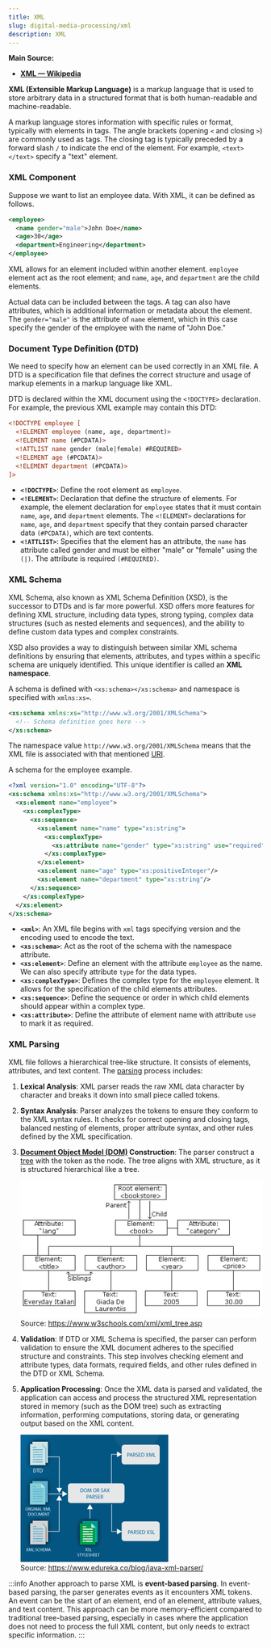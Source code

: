```yaml
---
title: XML
slug: digital-media-processing/xml
description: XML
---
```


**Main Source:**

- **[XML — Wikipedia](https://en.wikipedia.org/wiki/XML)**

**XML (Extensible Markup Language)** is a markup language that is used to store arbitrary data in a structured format that is both human-readable and machine-readable.

A markup language stores information with specific rules or format, typically with elements in tags. The angle brackets (opening `<` and closing `>`) are commonly used as tags. The closing tag is typically preceded by a forward slash `/` to indicate the end of the element. For example, `<text></text>` specify a "text" element.

### XML Component

Suppose we want to list an employee data. With XML, it can be defined as follows.

```xml
<employee>
  <name gender="male">John Doe</name>
  <age>30</age>
  <department>Engineering</department>
</employee>
```

XML allows for an element included within another element. `employee` element act as the root element; and `name`, `age`, and `department` are the child elements.

Actual data can be included between the tags. A tag can also have attributes, which is additional information or metadata about the element. The `gender="male"` is the attribute of `name` element, which in this case specify the gender of the employee with the name of "John Doe."

### Document Type Definition (DTD)

We need to specify how an element can be used correctly in an XML file. A DTD is a specification file that defines the correct structure and usage of markup elements in a markup language like XML.

DTD is declared within the XML document using the `<!DOCTYPE>` declaration. For example, the previous XML example may contain this DTD:

```xml
<!DOCTYPE employee [
  <!ELEMENT employee (name, age, department)>
  <!ELEMENT name (#PCDATA)>
  <!ATTLIST name gender (male|female) #REQUIRED>
  <!ELEMENT age (#PCDATA)>
  <!ELEMENT department (#PCDATA)>
]>
```

- **`<!DOCTYPE>`**: Define the root element as `employee`.
- **`<!ELEMENT>`**: Declaration that define the structure of elements. For example, the element declaration for `employee` states that it must contain `name`, `age`, and `department` elements. The `<!ELEMENT>` declarations for `name`, `age`, and `department` specify that they contain parsed character data `(#PCDATA)`, which are text contents.
- **`<!ATTLIST>`**: Specifies that the element has an attribute, the `name` has attribute called gender and must be either "male" or "female" using the `(|)`. The attribute is required `(#REQUIRED)`.

### XML Schema

XML Schema, also known as XML Schema Definition (XSD), is the successor to DTDs and is far more powerful. XSD offers more features for defining XML structure, including data types, strong typing, complex data structures (such as nested elements and sequences), and the ability to define custom data types and complex constraints.

XSD also provides a way to distinguish between similar XML schema definitions by ensuring that elements, attributes, and types within a specific schema are uniquely identified. This unique identifier is called an **XML namespace**.

A schema is defined with `<xs:schema></xs:schema>` and namespace is specified with `xmlns:xs=`.

```xml
<xs:schema xmlns:xs="http://www.w3.org/2001/XMLSchema">
  <!-- Schema definition goes here -->
</xs:schema>
```

The namespace value `http://www.w3.org/2001/XMLSchema` means that the XML file is associated with that mentioned [URI](/internet-and-web/web-url).

A schema for the employee example.

```xml
<?xml version="1.0" encoding="UTF-8"?>
<xs:schema xmlns:xs="http://www.w3.org/2001/XMLSchema">
  <xs:element name="employee">
    <xs:complexType>
      <xs:sequence>
        <xs:element name="name" type="xs:string">
          <xs:complexType>
            <xs:attribute name="gender" type="xs:string" use="required"/>
          </xs:complexType>
        </xs:element>
        <xs:element name="age" type="xs:positiveInteger"/>
        <xs:element name="department" type="xs:string"/>
      </xs:sequence>
    </xs:complexType>
  </xs:element>
</xs:schema>
```

- **`<xml>`**: An XML file begins with `xml` tags specifying version and the encoding used to encode the text.
- **`<xs:schema>`**: Act as the root of the schema with the namespace attribute.
- **`<xs:element>`**: Define an element with the attribute `employee` as the name. We can also specify attribute `type` for the data types.
- **`<xs:complexType>`**: Defines the complex type for the `employee` element. It allows for the specification of the child elements attributes.
- **`<xs:sequence>`**: Define the sequence or order in which child elements should appear within a complex type.
- **`<xs:attribute>`**: Define the attribute of element name with attribute `use` to mark it as required.

### XML Parsing

XML file follows a hierarchical tree-like structure. It consists of elements, attributes, and text content. The [parsing](/compilers-and-programming-languages/parsing) process includes:

1. **Lexical Analysis**: XML parser reads the raw XML data character by character and breaks it down into small piece called tokens.
2. **Syntax Analysis**: Parser analyzes the tokens to ensure they conform to the XML syntax rules. It checks for correct opening and closing tags, balanced nesting of elements, proper attribute syntax, and other rules defined by the XML specification.
3. **[Document Object Model (DOM)](/internet-and-web/html#html-dom) Construction**: The parser construct a [tree](/data-structures-and-algorithms/tree) with the token as the node. The tree aligns with XML structure, as it is structured hierarchical like a tree.

   ![Example of XML tree with the root element bookstore](./xml-tree.gif)  
   Source: https://www.w3schools.com/xml/xml_tree.asp

4. **Validation**: If DTD or XML Schema is specified, the parser can perform validation to ensure the XML document adheres to the specified structure and constraints. This step involves checking element and attribute types, data formats, required fields, and other rules defined in the DTD or XML Schema.
5. **Application Processing**: Once the XML data is parsed and validated, the application can access and process the structured XML representation stored in memory (such as the DOM tree) such as extracting information, performing computations, storing data, or generating output based on the XML content.

   ![Diagram of XML parsing](./xml-parsing.png)  
   Source: https://www.edureka.co/blog/java-xml-parser/

:::info
Another approach to parse XML is **event-based parsing**. In event-based parsing, the parser generates events as it encounters XML tokens. An event can be the start of an element, end of an element, attribute values, and text content. This approach can be more memory-efficient compared to traditional tree-based parsing, especially in cases where the application does not need to process the full XML content, but only needs to extract specific information.
:::
